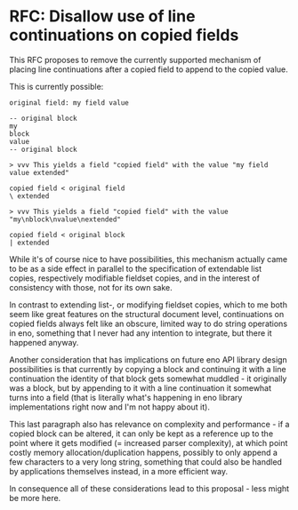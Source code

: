# RFC: Disallow use of line continuations on copied fields

This RFC proposes to remove the currently supported mechanism of placing line continuations after a copied field to append to the copied value.

This is currently possible:

```eno
original field: my field value

-- original block
my
block
value
-- original block

> vvv This yields a field "copied field" with the value "my field value extended"

copied field < original field
\ extended

> vvv This yields a field "copied field" with the value "my\nblock\nvalue\nextended"

copied field < original block
| extended
```

While it's of course nice to have possibilities, this mechanism actually came to
be as a side effect in parallel to the specification of extendable list copies,
respectively modifiable fieldset copies, and in the interest of consistency
with those, not for its own sake.

In contrast to extending list-, or modifying fieldset copies, which to me both seem like
great features on the structural document level, continuations on copied fields always felt like an obscure, limited way to do string operations in eno, something that I never had any intention to integrate, but there it happened anyway.

Another consideration that has implications on future eno API library design possibilities is that currently by copying a block and continuing it with a line continuation the identity of that block gets somewhat muddled - it originally was a block, but by appending to it with a line continuation it somewhat turns into a field (that is literally what's happening in eno library implementations right now and I'm not happy about it).

This last paragraph also has relevance on complexity and performance - if a copied block can be altered, it can only be kept as a reference up to the point where it gets modified (= increased parser complexity), at which point costly memory allocation/duplication happens, possibly to only append a few characters to a very long string, something that could also be handled by applications themselves instead, in a more efficient way.

In consequence all of these considerations lead to this proposal - less might be more here.
